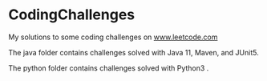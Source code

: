 # CodingChallenges

My solutions to some coding challenges on www.leetcode.com

The java folder contains challenges solved with Java 11, Maven, and JUnit5.

The python folder contains challenges solved with Python3 .